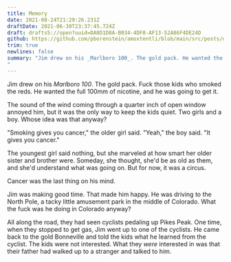 ```yaml
---
title: Memory
date: 2021-08-24T21:29:26.231Z
draftDate: 2021-06-30T23:37:45.724Z
draft: drafts5://open?uuid=DA8D1D8A-B034-4DF8-AF13-52A86F4DE24D
github: https://github.com/pborenstein/amoxtentli/blob/main/src/posts/da8d1d8a-b034-4df8-af13-52a86f4de24d.md
trim: true
newlines: false
summary: "Jim drew on his _Marlboro 100_. The gold pack. He wanted the full 100mm of nicotine, and he was going to get it.
"
---
```



Jim drew on his _Marlboro 100_. The gold pack. Fuck those kids who smoked the reds. He wanted the full 100mm of nicotine, and he was going to get it.

The sound of the wind coming through a quarter inch of open window annoyed him, but it was the only way to keep the kids quiet.
Two girls and a boy. Whose idea was that anyway?

"Smoking gives you cancer," the older girl said.
"Yeah," the boy said. "It gives you cancer."

The youngest girl said nothing, but she marveled at how smart her older sister and brother were. Someday, she thought, she'd be as old as them, and she'd understand what was going on. But for now, it was a circus.

Cancer was the last thing on his mind.

Jim was making good time. That made him happy.
He was driving to the North Pole,
a tacky little amusement park in the middle of Colorado.
What the fuck was he doing in Colorado anyway?

All along the road, they had seen cyclists pedaling up Pikes Peak.
One time, when they stopped to get gas, Jim went up to one of the cyclists. He came back to the gold Bonneville
and told the kids what he learned from the cyclist.
The kids were not interested.
What they _were_ interested in was
that their father had walked up to a stranger and talked to him.

